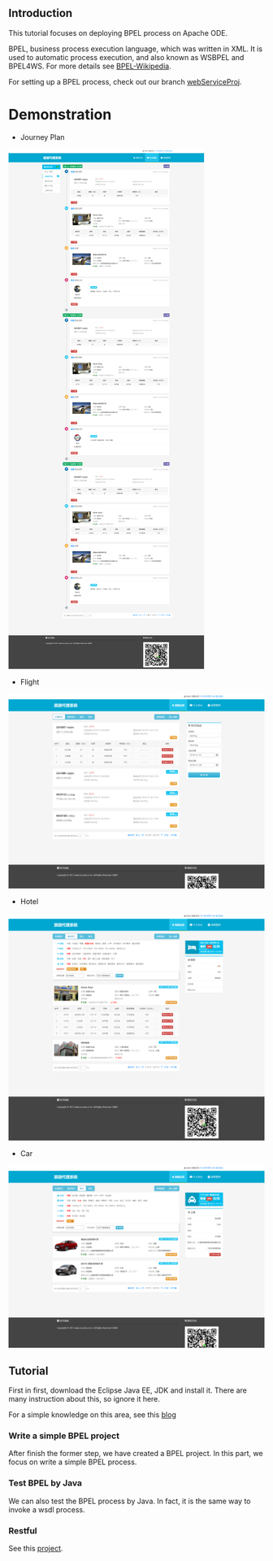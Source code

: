 ## Introduction

This tutorial focuses on deploying BPEL process on Apache ODE.

BPEL, business process execution language, which was written in XML. It is used to automatic process execution, and also known as WSBPEL and BPEL4WS. For more details see [BPEL-Wikipedia](https://en.wikipedia.org/wiki/Business_Process_Execution_Language).

For setting up a BPEL process, check out our branch [webServiceProj](https://github.com/taoyouxian/TravelAgencySys/tree/webServiceProj).

# Demonstration
- Journey Plan

![IMAGE](https://github.com/taoyouxian/TravelAgencySys/blob/master/docx/images/2018-01-01_212857.png)

- Flight

![IMAGE](https://github.com/taoyouxian/TravelAgencySys/blob/master/docx/images/2018-01-01_212622.png)

- Hotel

![IMAGE](https://github.com/taoyouxian/TravelAgencySys/blob/master/docx/images/2018-01-01_212703.png)

- Car

![IMAGE](https://github.com/taoyouxian/TravelAgencySys/blob/master/docx/images/2018-01-01_212732.png)

## Tutorial

First in first, download the Eclipse Java EE, JDK and install it. There are many instruction about this, so ignore it here.

For a simple knowledge on this area, see this [blog](http://blog.csdn.net/qq_22642239/article/details/68062437)

### Write a simple BPEL project
After finish the former step, we have created a BPEL project. In this part, we focus on write a simple BPEL process.

### Test BPEL by Java
We can also test the BPEL process by Java. In fact, it is the same way to invoke a wsdl process.

### Restful
See this [project](https://github.com/taoyouxian/datasvr).